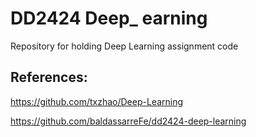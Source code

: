 # DD2424 Deep_ earning
Repository for holding Deep Learning assignment code

## References:
https://github.com/txzhao/Deep-Learning

https://github.com/baldassarreFe/dd2424-deep-learning
